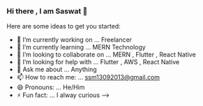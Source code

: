 ### Hi there , I am Saswat 👋

Here are some ideas to get you started:

- 🔭 I’m currently working on ... Freelancer
- 🌱 I’m currently learning ... MERN Technology
- 👯 I’m looking to collaborate on ... MERN , Flutter , React Native
- 🤔 I’m looking for help with ... Flutter , AWS , React Native
- 💬 Ask me about ... Anything
- 📫 How to reach me: ...  ssm13092013@gmail.com
- 😄 Pronouns: ... He/Him
- ⚡ Fun fact: ... I alway curious
--> 
